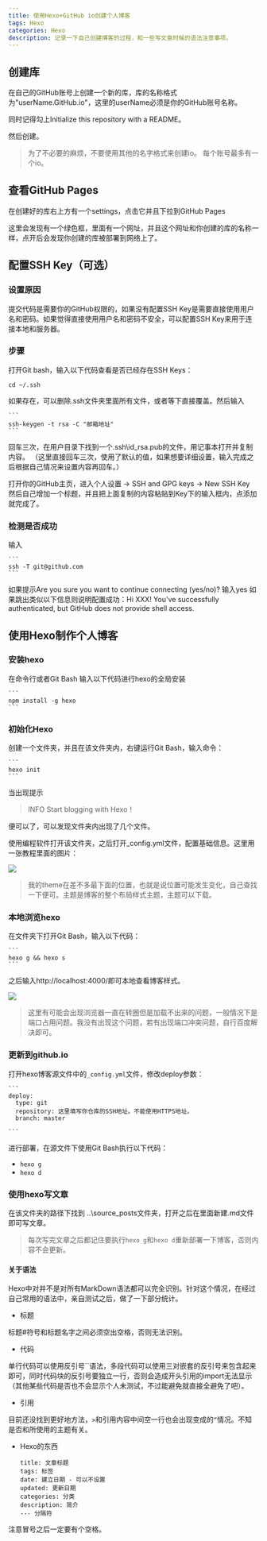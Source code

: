 ```yaml
---
title: 使用Hexo+GitHub io创建个人博客
tags: Hexo
categories: Hexo
description: 记录一下自己创建博客的过程，和一些写文章时候的语法注意事项。
---
```

## 创建库

在自己的GitHub账号上创建一个新的库，库的名称格式为"userName.GitHub.io"，这里的userName必须是你的GitHub账号名称。

同时记得勾上Initialize this repository with a README。

然后创建。

> 为了不必要的麻烦，不要使用其他的名字格式来创建io。
> 每个账号最多有一个io。

## 查看GitHub Pages

在创建好的库右上方有一个settings，点击它并且下拉到GitHub Pages

这里会发现有一个绿色框，里面有一个网址，并且这个网址和你创建的库的名称一样，点开后会发现你创建的库被部署到网络上了。

## 配置SSH Key（可选）
### 设置原因
提交代码是需要你的GitHub权限的，如果没有配置SSH Key是需要直接使用用户名和密码。如果觉得直接使用用户名和密码不安全，可以配置SSH Key来用于连接本地和服务器。
### 步骤

打开Git bash，输入以下代码查看是否已经存在SSH Keys：

`cd ~/.ssh`

如果存在，可以删除.ssh文件夹里面所有文件，或者等下直接覆盖。然后输入


    ``` 
	ssh-keygen -t rsa -C "邮箱地址"
	``` 

回车三次，在用户目录下找到一个.ssh\id_rsa.pub的文件，用记事本打开并复制内容。 （这里直接回车三次，使用了默认的值，如果想要详细设置，输入完成之后根据自己情况来设置内容再回车。）

打开你的GitHub主页，进入个人设置 -> SSH and GPG keys -> New SSH Key
然后自己增加一个标题，并且把上面复制的内容粘贴到Key下的输入框内，点添加就完成了。


### 检测是否成功

输入

	``` 
	ssh -T git@github.com 
	```

如果提示Are you sure you want to continue connecting (yes/no)?  输入yes
如果跳出类似以下信息则说明配置成功：Hi XXX! You've successfully authenticated, but GitHub does not provide shell access.


## 使用Hexo制作个人博客

### 安装hexo

在命令行或者Git Bash 输入以下代码进行hexo的全局安装

    ``` 
	npm install -g hexo 
	```

### 初始化Hexo

创建一个文件夹，并且在该文件夹内，右键运行Git Bash，输入命令：
   
    ``` 
	hexo init 
	```

当出现提示

> INFO Start blogging with Hexo！

便可以了，可以发现文件夹内出现了几个文件。

使用编程软件打开该文件夹，之后打开_config.yml文件，配置基础信息。这里用一张教程里面的图片：

![](https://upload-images.jianshu.io/upload_images/1531909-cd5743eda172deca.png?imageMogr2/auto-orient/)

>我的theme在差不多最下面的位置，也就是说位置可能发生变化，自己查找一下便可。主题是博客的整个布局样式主题，主题可以下载。

### 本地浏览hexo

在文件夹下打开Git Bash，输入以下代码：

    ``` 
	hexo g && hexo s 
	```

之后输入http://localhost:4000/即可本地查看博客样式。

![](https://upload-images.jianshu.io/upload_images/1531909-4f9a111a4f87ff63.png?imageMogr2/auto-orient/)

> 这里有可能会出现浏览器一直在转圈但是加载不出来的问题，一般情况下是端口占用问题。我没有出现这个问题，若有出现端口冲突问题，自行百度解决即可。

### 更新到github.io

打开hexo博客源文件中的`_config.yml`文件，修改deploy参数：
	
	```
	deploy: 
	  type: git
	  repository: 这里填写你仓库的SSH地址。不能使用HTTPS地址。
	  branch: master

	```

进行部署，在源文件下使用Git Bash执行以下代码：
- `hexo g`
- `hexo d`

### 使用hexo写文章

在该文件夹的路径下找到 ..\source\_posts文件夹，打开之后在里面新建.md文件即可写文章。

> 每次写完文章之后都记住要执行`hexo g`和`hexo d`重新部署一下博客，否则内容不会更新。

#### 关于语法

Hexo中对并不是对所有MarkDown语法都可以完全识别。针对这个情况，在经过自己常用的语法中，亲自测试之后，做了一下部分统计。

- 标题

标题#符号和标题名字之间必须空出空格，否则无法识别。

- 代码

单行代码可以使用反引号``语法，多段代码可以使用三对嵌套的反引号来包含起来即可，同时代码块的反引号要独立一行，否则会造成开头引用的import无法显示（其他某些代码是否也不会显示个人未测试，不过能避免就直接全避免了吧）。

- 引用

目前还没找到更好地方法，`>`和引用内容中间空一行也会出现变成的`“`情况。不知是否和所使用的主题有关。

- Hexo的东西

	```
	title: 文章标题
	tags: 标签
	date: 建立日期 - 可以不设置
	updated: 更新日期
	categories: 分类
	description: 简介
	--- 分隔符
	```
注意冒号之后一定要有个空格。